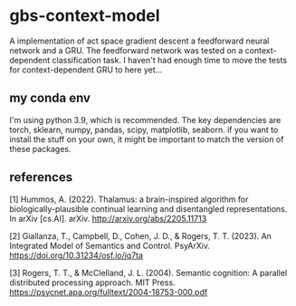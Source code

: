 # gbs-context-model

A implementation of act space gradient descent a feedforward neural network and a GRU. 
The feedforward network was tested on a context-dependent classification task. I haven't had enough time to move the tests for context-dependent GRU to here yet... 

## my conda env 
I'm using python 3.9, which is recommended. The key dependencies are torch, sklearn, numpy, pandas, scipy, matplotlib, seaborn. if you want to install the stuff on your own, it might be important to match the version of these packages.

## references 
[1] Hummos, A. (2022). Thalamus: a brain-inspired algorithm for biologically-plausible continual learning and disentangled representations. In arXiv [cs.AI]. arXiv. http://arxiv.org/abs/2205.11713 

[2] Giallanza, T., Campbell, D., Cohen, J. D., & Rogers, T. T. (2023). An Integrated Model of Semantics and Control. PsyArXiv. https://doi.org/10.31234/osf.io/jq7ta

[3] Rogers, T. T., & McClelland, J. L. (2004). Semantic cognition: A parallel distributed processing approach. MIT Press. https://psycnet.apa.org/fulltext/2004-18753-000.pdf 
